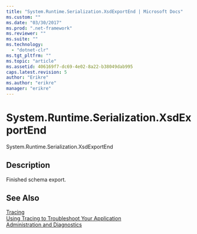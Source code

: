 ```yaml
---
title: "System.Runtime.Serialization.XsdExportEnd | Microsoft Docs"
ms.custom: ""
ms.date: "03/30/2017"
ms.prod: ".net-framework"
ms.reviewer: ""
ms.suite: ""
ms.technology: 
  - "dotnet-clr"
ms.tgt_pltfrm: ""
ms.topic: "article"
ms.assetid: 406169f7-dc69-4e02-8a22-b38049dab995
caps.latest.revision: 5
author: "Erikre"
ms.author: "erikre"
manager: "erikre"
---
```

# System.Runtime.Serialization.XsdExportEnd
System.Runtime.Serialization.XsdExportEnd  
  
## Description  
 Finished schema export.  
  
## See Also  
 [Tracing](../../../../../docs/framework/wcf/diagnostics/tracing/index.md)   
 [Using Tracing to Troubleshoot Your Application](../../../../../docs/framework/wcf/diagnostics/tracing/using-tracing-to-troubleshoot-your-application.md)   
 [Administration and Diagnostics](../../../../../docs/framework/wcf/diagnostics/index.md)
